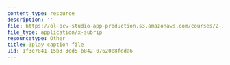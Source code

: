 ```yaml
---
content_type: resource
description: ''
file: https://ol-ocw-studio-app-production.s3.amazonaws.com/courses/2-71-optics-spring-2009/1f3e784115b33ed5b84207620e8fdda6_JmWguqCZRxk.srt
file_type: application/x-subrip
resourcetype: Other
title: 3play caption file
uid: 1f3e7841-15b3-3ed5-b842-07620e8fdda6
---
```

